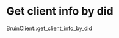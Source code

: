 # Get client info by did

[BruinClient::get_client_info_by_did](../../clients/bruin_client/get_client_info_by_did.md)
